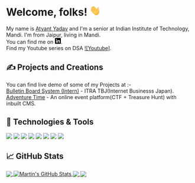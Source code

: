 # Welcome, folks! <img src="https://github.com/atyant-yadav/atyant-yadav/blob/main/wave.gif" width="30px">

My name is [Atyant Yadav](https://drive.google.com/file/d/1hGzGIJMl1baiPZ8DsCM6_QqPCaheI37y/view?usp=sharing) and I'm a senior at Indian Institute of Technology, Mandi. I'm from Jaipur, living in Mandi. </br>
You can find me on [![LinkedIn][3.2]][3]. </br>
Find my Youtube series on DSA [![Youtube]][1].</br>

## &#x270d; Projects and Creations

You can find live demo of some of my Projects at :-</br>
[Bulletin Board System (Intern)](https://titech-bbs.itra.co.jp/) - ITRA TBJ(Internet Businesss Japan).</br>
[Adventure Time](https://hackit-atyant.herokuapp.com/) - An online event platform(CTF +  Treasure Hunt) with inbuilt CMS.</br>

## 🔧 Technologies & Tools
![](https://img.shields.io/badge/OS-Linux-informational?style=flat&logo=linux&logoColor=white&color=2bbc8a)
![](https://img.shields.io/badge/Code-C++-informational?style=flat&logo=python&logoColor=white&color=2bbc8a)
![](https://img.shields.io/badge/Code-Python-informational?style=flat&logo=python&logoColor=white&color=2bbc8a)
![](https://img.shields.io/badge/Code-JavaScript-informational?style=flat&logo=javascript&logoColor=white&color=2bbc8a)
![](https://img.shields.io/badge/Code-Golang-informational?style=flat&logo=go&logoColor=white&color=2bbc8a)
![](https://img.shields.io/badge/Code-Vue-informational?style=flat&logo=vue.js&logoColor=white&color=2bbc8a)
![](https://img.shields.io/badge/Shell-Bash-informational?style=flat&logo=gnu-bash&logoColor=white&color=2bbc8a)
![](https://img.shields.io/badge/Tools-PostgreSQL-informational?style=flat&logo=postgresql&logoColor=white&color=2bbc8a)

## &#x1f4c8; GitHub Stats

<a href="https://github.com/atyant-yadav/atyant-yadav">
  <img align="center" src="https://github-readme-stats.vercel.app/api/top-langs/?username=atyant-yadav&hide=java,html&title_color=ffffff&text_color=c9cacc&icon_color=2bbc8a&bg_color=1d1f21" />
</a>
<a href="https://github.com/atyant-yadav/atyant-yadav">
  <img align="center" src="https://github-readme-stats.vercel.app/api?username=atyant-yadav&show_icons=true&line_height=27&count_private=true&title_color=ffffff&text_color=c9cacc&icon_color=2bbc8a&bg_color=1d1f21" alt="Martin's GitHub Stats" />
</a>

<a href="https://github.com/atyant-yadav/Hacktoberfest2020">
  <img align="center" src="https://github-readme-stats.vercel.app/api/pin/?username=atyant-yadav&repo=Hacktoberfest2020&title_color=ffffff&text_color=c9cacc&icon_color=2bbc8a&bg_color=1d1f21" />
</a>


<a href="https://github.com/atyant-yadav/BMI-Calculator">
  <img align="center" src="https://github-readme-stats.vercel.app/api/pin/?username=atyant-yadav&repo=BMI-Calculator&title_color=ffffff&text_color=c9cacc&icon_color=2bbc8a&bg_color=1d1f21" />
</a>    

<!-- links to social media icons -->

<!-- icons with padding -->

[1.1]: http://i.imgur.com/tXSoThF.png (twitter icon with padding)
[2.1]: http://i.imgur.com/0o48UoR.png (github icon with padding)

<!-- icons without padding -->

[1.2]: http://i.imgur.com/wWzX9uB.png (twitter icon without padding)
[2.2]: http://i.imgur.com/9I6NRUm.png (github icon without padding)
[3.2]: https://github.com/atyant-yadav/atyant-yadav/blob/main/linkedin.png (LinkedIn icon without padding)
[4.2]: https://www.freepnglogos.com/uploads/youtube-logo-hd-8.png (Youtube icon without padding)


<!-- links to your social media accounts -->

[1]: https://www.youtube.com/watch?v=eOeZcJN0HKc&list=PLn-qXrulR2Pb22zPAeB5VjzQfPS78JyTi/
[2]: https://github.com/atyant-yadav/
[3]: https://www.linkedin.com/in/atyant-yadav/


<!-- Resources -->
<!-- Icons: https://simpleicons.org/ -->
<!-- GitHub Stats: https://github.com/anuraghazra/github-readme-stats -->
<!-- Emojis: https://emojipedia.org/emoji/ -->
<!-- HTML Emojis: https://www.fileformat.info/index.htm -->
<!-- Shields: https://shields.io/ -->
<!-- Awesome GitHub Profile README: https://github.com/abhisheknaiidu/awesome-github-profile-readme -->
